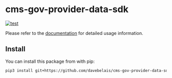 # cms-gov-provider-data-sdk

[![test](https://github.com/davebelais/cms-gov-provider-data-sdk/actions/workflows/test.yml/badge.svg?branch=main)](https://github.com/davebelais/cms-gov-provider-data-sdk/actions/workflows/test.yml)

Please refer to the [documentation](https://davebelais.github.io/cms-gov-provider-data-sdk) for
detailed usage information.

## Install

You can install this package from with pip:

```bash
pip3 install git+https://github.com/davebelais/cms-gov-provider-data-sdk.git@main#egg=cms_gov_provider_data_sdk
```
